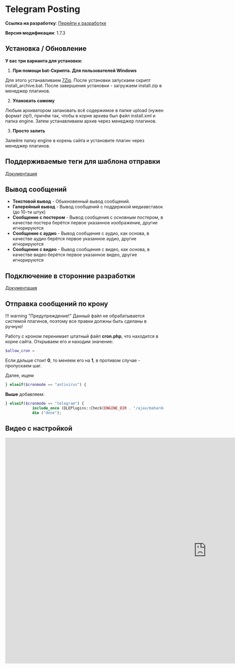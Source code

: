 # Telegram Posting

**Ссылка на разработку**: [<i class="fa-thin fa-paperclip"></i> Перейти к разработке](https://devcraft.club/downloads/telegram-posting.11/)

**Версия модификации**: <i class="fa-duotone fa-code-branch"></i> 1.7.3

## **Установка / Обновление**

**У вас три варианта для установки:**

1. **При помощи bat-Скрипта. Для пользователей Windows**

Для этого устанавливаем [7Zip](https://www.7-zip.org/download.html).
После установки запускаем скрипт install_archive.bat.
После завершения установки - загружаем install.zip в менеджер плагинов.

2. **Упаковать самому**

Любым архиватором запаковать всё содержимое в папке upload (нужен формат zip!), причём так, чтобы в корне архива был файл install.xml и папка engine.
Затем устанавливаем архив через менеджер плагинов.

3. **Просто залить**

Залейте папку engine в корень сайта и установите плагин через менеджер плагинов.

## Поддерживаемые теги для шаблона отправки

[Документация](./template_tags.md)

## **Вывод сообщений**

- **Текстовой вывод** - Обыкновенный вывод сообщений.
- **Галерейный вывод** - Вывод сообщений с поддержкой медиавставок (до 10-ти штук)
- **Сообщение с постером** - Вывод сообщения с основным постером, в качестве постера берётся первое указанное изображение, другие игнорируются
- **Сообщение с аудио** - Вывод сообщения с аудио, как основа, в качестве аудио берётся первое указанное аудио, другие игнорируются
- **Сообщение с видео** - Вывод сообщения с видео, как основа, в качестве видео берётся первое указанное видео, другие игнорируются

## **Подключение в сторонние разработки**

[Документация](./custom_add.md)

## **Отправка сообщений по крону**

!!! warning "Предупреждение!"
	Данный файл не обрабатывается системой плагинов, поэтому все правки должны быть сделаны в ручную!

Работу с кроном перенимает штатный файл **cron.php**, что находится в корне сайта. Открываем его и находим значение:

```php
$allow_cron = 
```

Если дальше стоит **0**, то меняем его на **1**, в противом случае - пропускаем шаг.

Далее, ищем

```php
} elseif($cronmode == "antivirus") {
```

**Выше** добавляем:

```php
} elseif($cronmode == "telegram") {
            include_once (DLEPlugins::Check(ENGINE_DIR . "/ajax/maharder/telegram/cronadd.php"));
            die ("done");
```

## Видео с настройкой

<div class="video-wrapper">
  <iframe width="1280" height="720" src="https://www.youtube.com/embed/BRclGvgccKw" frameborder="0" allowfullscreen></iframe>
</div>

